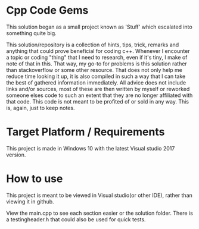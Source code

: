 # Cpp Code Gems

This solution began as a small project known as 'Stuff' which escalated into something quite big.

This solution/repository is a collection of hints, tips, trick, remarks and anything that 
could prove beneficial for coding c++. Whenever I encounter a topic or coding "thing" that
I need to research, even if it's tiny, I make of note of that in this. That way, my go-to
for problems is this solution rather than stackoverflow or some other resource. That does
not only help me reduce time looking it up, it is also compiled in such a way that I can
take the best of gathered information immediately. All advice does not include links
and/or sources, most of these are then written by myself or reworked someone elses code
to such an extent that they are no longer affiliated with that code. This code is not 
meant to be profited of or sold in any way. This is, again, just to keep notes.

# Target Platform / Requirements
This project is made in Windows 10 with the latest Visual studio 2017 version.

# How to use
This project is meant to be viewed in Visual studio(or other IDE), rather than viewing it in github.

View the main.cpp to see each section easier or the solution folder. There is a testingheader.h that
could also be used for quick tests.
